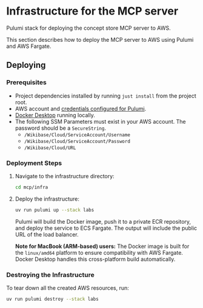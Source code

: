 # Infrastructure for the MCP server

Pulumi stack for deploying the concept store MCP server to AWS.

This section describes how to deploy the MCP server to AWS using Pulumi and AWS Fargate.

## Deploying

### Prerequisites

- Project dependencies installed by running `just install` from the project root.
- AWS account and [credentials configured for Pulumi](https://www.pulumi.com/docs/clouds/aws/get-started/begin/).
- [Docker Desktop](https://www.docker.com/products/docker-desktop/) running locally.
- The following SSM Parameters must exist in your AWS account. The password should be a `SecureString`.
  - `/Wikibase/Cloud/ServiceAccount/Username`
  - `/Wikibase/Cloud/ServiceAccount/Password`
  - `/Wikibase/Cloud/URL`

### Deployment Steps

1. Navigate to the infrastructure directory:

    ```bash
    cd mcp/infra
    ```

2. Deploy the infrastructure:

    ```bash
    uv run pulumi up --stack labs
    ```

    Pulumi will build the Docker image, push it to a private ECR repository, and deploy the service to ECS Fargate. The output will include the public URL of the load balancer.

    **Note for MacBook (ARM-based) users:** The Docker image is built for the `linux/amd64` platform to ensure compatibility with AWS Fargate. Docker Desktop handles this cross-platform build automatically.

### Destroying the Infrastructure

To tear down all the created AWS resources, run:

```bash
uv run pulumi destroy --stack labs
```
